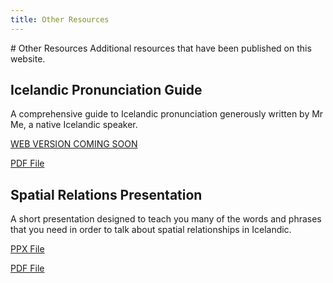 ```yaml
---
title: Other Resources
---
```


<div style={{textAlign: 'center'}}>
  # Other Resources
  Additional resources that have been published on this website.
</div>

## Icelandic Pronunciation Guide

A comprehensive guide to Icelandic pronunciation generously written by Mr Me, a native Icelandic speaker.

[WEB VERSION COMING SOON](resources)

[PDF File](https://d1yei2z3i6k35z.cloudfront.net/4617382/668c6c0b5ece1_IcelandicPronunciation.pdf)

## Spatial Relations Presentation

A short presentation designed to teach you many of the words and phrases that you need in order to talk about spatial relationships in Icelandic.

[PPX File](https://d1yei2z3i6k35z.cloudfront.net/4617382/665cf41253406_SpatialPresentation.pptx)

[PDF File](https://d1yei2z3i6k35z.cloudfront.net/4617382/6606fe1bef1ec_SpatialPresentation.pdf)

